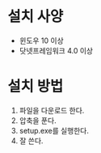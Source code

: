 ﻿# 설치 사양
* 윈도우 10 이상
* 닷넷프레임워크 4.0 이상

# 설치 방법
1. 파일을 다운로드 한다.
2. 압축을 푼다.
3. setup.exe를 실행한다.
4. 잘 쓴다.
